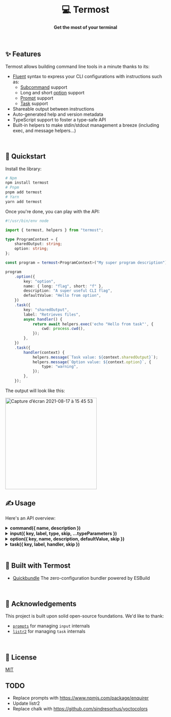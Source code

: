<br>
<div align="center">
    <h1>💻 Termost</h1>
    <strong>Get the most of your terminal</strong>
</div>
<br>
<br>

## ✨ Features

Termost allows building command line tools in a minute thanks to its:

-   [Fluent](https://en.wikipedia.org/wiki/Fluent_interface) syntax to express your CLI configurations with instructions such as:
    -   [Subcommand](examples/command/src/index.ts) support
    -   Long and short [option](examples/option/src/index.ts) support
    -   [Prompt](examples/input/src/index.ts) support
    -   [Task](examples/task/src/index.ts) support
-   Shareable output between instructions
-   Auto-generated help and version metadata
-   TypeScript support to foster a type-safe API
-   Built-in helpers to make stdin/stdout management a breeze (including exec, and message helpers...)

<br>

## 🚀 Quickstart

Install the library:

```bash
# Npm
npm install termost
# Pnpm
pnpm add termost
# Yarn
yarn add termost
```

Once you're done, you can play with the API:

```ts
#!/usr/bin/env node

import { termost, helpers } from "termost";

type ProgramContext = {
	sharedOutput: string;
	option: string;
};

const program = termost<ProgramContext>("My super program description");

program
	.option({
		key: "option",
		name: { long: "flag", short: "f" },
		description: "A super useful CLI flag",
		defaultValue: "Hello from option",
	})
	.task({
		key: "sharedOutput",
		label: "Retrieves files",
		async handler() {
			return await helpers.exec('echo "Hello from task"', {
				cwd: process.cwd(),
			});
		},
	})
	.task({
		handler(context) {
			helpers.message(`Task value: ${context.sharedOutput}`);
			helpers.message(`Option value: ${context.option}`, {
				type: "warning",
			});
		},
	});
```

The output will look like this:

<img width="287" alt="Capture d’écran 2021-08-17 à 15 45 53" src="https://user-images.githubusercontent.com/10498826/129737100-52d70ee4-66a1-4f56-96ec-b56c7f378a50.png">

<br>

## ✍️ Usage

Here's an API overview:

<details>
<summary><b>command({ name, description })</b></summary>
<p>

The `command` API creates a new subcommand context.  
Please note that the root command context is shared across subcommands but subcommand's contexts are scoped and not accessible between each other.

```ts
#!/usr/bin/env node

import { termost, helpers } from "termost";

const program = termost("Example to showcase the `command` API");

program
	.command({
		name: "build",
		description: "Transpile and bundle in production mode",
	})
	.task({
		handler(context, argv) {
			helpers.message(`👋 Hello, I'm the ${argv.command} command`);
		},
	});

program
	.command({
		name: "watch",
		description: "Rebuild your assets on any code change",
	})
	.task({
		handler(context, argv) {
			helpers.message(`👋 Hello, I'm the ${argv.command} command`, {
				type: "warning",
			});
		},
	});
```

</p>
</details>

<details>
<summary><b>input({ key, label, type, skip, ...typeParameters })</b></summary>
<p>

The `input` API creates an interactive prompt.  
It supports several types:

```ts
#!/usr/bin/env node

import { termost, helpers } from "termost";

type ProgramContext = {
	input1: "singleOption1" | "singleOption2";
	input2: Array<"multipleOption1" | "multipleOption2">;
	input3: boolean;
	input4: string;
};

const program = termost<ProgramContext>("Example to showcase the `input` API");

program
	.input({
		type: "select",
		key: "input1",
		label: "What is your single choice?",
		options: ["singleOption1", "singleOption2"],
		defaultValue: "singleOption2",
	})
	.input({
		type: "multiselect",
		key: "input2",
		label: "What is your multiple choices?",
		options: ["multipleOption1", "multipleOption2"],
		defaultValue: ["multipleOption2"],
	})
	.input({
		type: "confirm",
		key: "input3",
		label: "Are you sure to skip next input?",
		defaultValue: false,
	})
	.input({
		type: "text",
		key: "input4",
		label: (context) =>
			`Dynamic input label generated from a contextual value: ${context.input1}`,
		defaultValue: "Empty input",
		skip(context) {
			return Boolean(context.input3);
		},
	})
	.task({
		handler(context) {
			helpers.message(JSON.stringify(context, null, 4));
		},
	});
```

</p>
</details>

<details>
<summary><b>option({ key, name, description, defaultValue, skip })</b></summary>
<p>

The `option` API defines a contextual CLI option.  
The option value can be accessed through its `key` property from the current context.

```ts
#!/usr/bin/env node

import { termost, helpers } from "termost";

type ProgramContext = {
	optionWithAlias: number;
	optionWithoutAlias: string;
};

const program = termost<ProgramContext>("Example to showcase the `option` API");

program
	.option({
		key: "optionWithAlias",
		name: { long: "shortOption", short: "s" },
		description: "Useful CLI flag",
		defaultValue: 0,
	})
	.option({
		key: "optionWithoutAlias",
		name: "longOption",
		description: "Useful CLI flag",
		defaultValue: "defaultValue",
	})
	.task({
		handler(context) {
			helpers.message(JSON.stringify(context, null, 2));
		},
	});
```

</p>
</details>

<details>
<summary><b>task({ key, label, handler, skip })</b></summary>
<p>

The `task` executes a handler (either a synchronous or an asynchronous one).  
The output can be either:

-   Displayed gradually if no `label` is provided
-   Displayed until the promise is fulfilled if a `label` property is specified (in the meantime, a spinner with the label is showcased)

```ts
#!/usr/bin/env node

import { helpers, termost } from "../src";

type ProgramContext = {
	computedFromOtherTaskValues: "big" | "small";
	execOutput: string;
	size: number;
};

const program = termost<ProgramContext>("Example to showcase the `task` API");

program
	.task({
		key: "size",
		label: "Task with returned value (persisted)",
		async handler() {
			return 45;
		},
	})
	.task({
		label: "Task with side-effect only (no persisted value)",
		async handler() {
			await wait(500);
			// @note: side-effect only handler
		},
	})
	.task({
		key: "computedFromOtherTaskValues",
		label: "Task can also access other persisted task values",
		handler(context) {
			if (context.size > 2000) {
				return Promise.resolve("big");
			}

			return Promise.resolve("small");
		},
	})
	.task({
		key: "execOutput",
		label: "Or even execute external commands thanks to its provided helpers",
		handler() {
			return helpers.exec("echo 'Hello from shell'");
		},
	})
	.task({
		label: "A task can be skipped as well",
		async handler() {
			await wait(2000);

			return Promise.resolve("Super long task");
		},
		skip(context) {
			const needOptimization = context.size > 2000;

			return !needOptimization;
		},
	})
	.task({
		label: (context) =>
			`A task can have a dynamic label generated from contextual values: ${context.computedFromOtherTaskValues}`,
		async handler() {},
	})
	.task({
		handler(context) {
			helpers.message(
				`If you don't specify a label, the handler is executed in "live mode" (the output is not hidden by the label and is displayed gradually).`,
				{ label: "Label & console output" },
			);

			helpers.message(
				`A task with a specified "key" can be retrieved here. Size = ${context.size}. If no "key" was specified the task returned value cannot be persisted across program instructions.`,
				{ label: "Context management" },
			);
		},
	})
	.task({
		handler(context) {
			const content =
				"The `message` helpers can be used to display task content in a nice way";

			helpers.message(content, {
				label: "Output formatting",
			});
			helpers.message(content, { type: "warning" });
			helpers.message(content, { type: "error" });
			helpers.message(content, { type: "success" });
			helpers.message(content, {
				type: "information",
				label: "👋 You can also customize the label",
			});
			helpers.message(
				["I support also", "multilines", "with array input"],
				{
					type: "information",
					label: "👋 You can also customize the label",
				},
			);
			console.log(
				helpers.format(
					"\nYou can also have a total control on the formatting through the `format` helper.",
					{
						color: "white",
						modifier: ["italic", "strikethrough", "bold"],
					},
				),
			);

			console.info(JSON.stringify(context, null, 2));
		},
	});

const wait = (delay: number) => {
	return new Promise((resolve) => setTimeout(resolve, delay));
};
```

</p>
</details>

<br>

## 🤩 Built with Termost

-   [Quickbundle](https://github.com/adbayb/quickbundle) The zero-configuration bundler powered by ESBuild

<br>

## 💙 Acknowledgements

This project is built upon solid open-source foundations. We'd like to thank:

-   [`prompts`](https://www.npmjs.com/package/prompts) for managing `input` internals
-   [`listr2`](https://www.npmjs.com/package/listr2) for managing `task` internals

<br>

## 📖 License

[MIT](https://github.com/adbayb/termost/blob/main/LICENSE "License MIT")

## TODO

-   Replace prompts with https://www.npmjs.com/package/enquirer
-   Update listr2
-   Replace chalk with https://github.com/sindresorhus/yoctocolors
